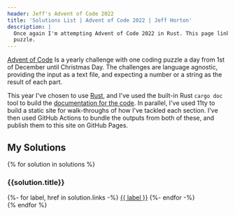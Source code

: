 ```yaml
---
header: Jeff's Advent of Code 2022
title: 'Solutions List | Advent of Code 2022 | Jeff Horton'
description: |
  Once again I'm attempting Advent of Code 2022 in Rust. This page links to my solutions and write-ups for each day's 
  puzzle.
---
```

[Advent of Code](https://adventofcode.com/2022) Is a yearly challenge with one coding puzzle a day from 1st of December
until Christmas Day. The challenges are language agnostic, providing the input as a text file, and expecting a number or
a string as the result of each part.

This year I've chosen to use [Rust](https://www.rust-lang.org/), and I've used the built-in Rust `cargo doc` tool to 
build the [documentation for the code](./advent_of_code_2022/). In parallel, I've used 11ty to build a static site for 
walk-throughs of how I've tackled each section. I've then used GitHub Actions to bundle the outputs from both of these, 
and publish them to this site on GitHub Pages.

## My Solutions

<div class="solutions-list">
{% for solution in solutions %}
  <section class="solution" aria-labelledby="{{ solution.title | slugify }}">
    <h3 class="solution-title" id="{{ solution.title | slugify }}">{{solution.title}}</h3>
    <div class="solution-links">
      {%- for label, href in solution.links -%}
        <a href="{{ href | url }}" class="solution-link">{{ label }}</a>
      {%- endfor -%}
    </div>
  </section>
{% endfor %}
</div>
